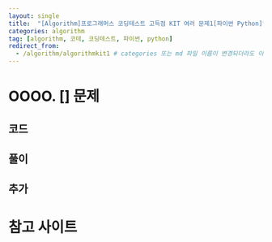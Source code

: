 ```yaml
---
layout: single
title:  "[Algorithm]프로그래머스 코딩테스트 고득점 KIT 여러 문제1[파이썬 Python]"
categories: algorithm
tag: [algorithm, 코테, 코딩테스트, 파이썬, python]
redirect_from:
  - /algorithm/algorithmkit1 # categories 또는 md 파일 이름이 변경되더라도 이 포스트로 올 수 있도록 redirect
---
```


# OOOO. [] 문제
## 코드
## 풀이
## 추가


# 참고 사이트
